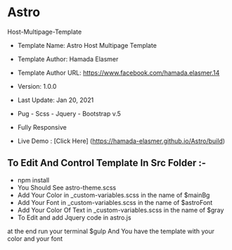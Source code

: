 # Astro
 Host-Multipage-Template
 
- Template Name: Astro Host Multipage Template

- Template Author: Hamada Elasmer

- Template Author URL: https://www.facebook.com/hamada.elasmer.14

- Version: 1.0.0

- Last Update: Jan 20, 2021

- Pug - Scss - Jquery - Bootstrap v.5

- Fully Responsive

- Live Demo : [Click Here] (https://hamada-elasmer.github.io/Astro/build)

## To Edit And Control Template In Src Folder :-
- npm install
- You Should See astro-theme.scss
- Add Your Color in  _custom-variables.scss in the name of $mainBg 
- Add Your Font in  _custom-variables.scss in the name of $astroFont
- Add Your Color Of Text in _custom-variables.scss in the name of  $gray
- To Edit and add Jquery code in astro.js 

at the end run your terminal $gulp 
    And You have the template with your color and your font 
